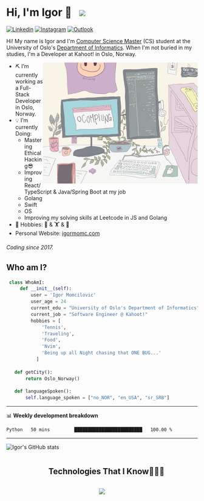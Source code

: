 # Hi, I'm Igor 👋 &nbsp; ![](https://visitor-badge.glitch.me/badge?page_id=igormomc.igormomc) 


[![Linkedin](https://img.shields.io/badge/-LinkedIn-blue?style=flat&logo=Linkedin&logoColor=white)](https://www.linkedin.com/in/igor-momcilovic-b61b85207/)
[![Instagram](https://img.shields.io/badge/-Instagram-c13584?style=flat&labelColor=c13584&logo=instagram&logoColor=white)](https://www.instagram.com/1gormomc1lov1c/)
[![Outlook](https://img.shields.io/badge/-Outlook-0078D4?style=flat&logo=Microsoft-Outlook&logoColor=white)](mailto:igormomc@hotmail.com)



Hi! My name is Igor and I'm [Computer Science Master](https://www.uio.no/studier/program/informatikk-programmering-master/index.html) (CS) student at the University of Oslo's [Department of Informatics](https://www.mn.uio.no/ifi/english/). When I'm not buried in my studies, I'm a Developer at Kahoot! in Oslo, Norway. 

<img align="right" alt="GIF" src="./Icons/gifStudy" width="408" height="318" />


- ⛏  I’m currently working as a Full-Stack Developer in Oslo, Norway. 
- 💡  I’m currently Doing:
  - Mastering Ethical Hacking😎
  - Improving React/TypeScript & Java/Spring Boot at my job
  - Golang
  - Swift
  - OS
  - Improving my solving skills at Leetcode in JS and Golang
- 🎨  Hobbies: 🎾 & 🏋️ & 🍔 
- Personal Website: <a href="https://netlify-igor.netlify.app/" target="_blank">igormomc.com</a>
###### Coding since 2017.

## Who am I?
 ```python
  class WhoAmI:
      def __init__(self):
          user = 'Igor Momcilovic'
          user_age = 24
          current_edu = "University of Oslo's Department of Informatics"
          current_job = "Software Engineer @ Kahoot!"
          hobbies = [
              'Tennis',
              'Traveling',
              'Food',
	          'Nvim',
              'Being up all Night chasing that ONE BUG...'
            ]
	
	def getCity():
		return Oslo_Norway()
	
	def languageSpoken():
		self.language_spoken = ["no_NOR", "en_USA", "sr_SRB"]
 ```
 
---

📊 **Weekly development breakdown**
<!--START_SECTION:waka-->

```txt
Python   50 mins         █████████████████████████   100.00 %
```

<!--END_SECTION:waka-->

---

![Igor's GitHub stats](https://github-readme-stats.vercel.app/api?username=igormomc&include_all_commits=true&count_private=true&show_icons=true&line_height=20&title_color=2B5BBD&icon_color=1124BB&text_color=A1A1A1&bg_color=0,000000,130F40)

<!-- ![LeetCode Stats](https://leetcode.card.workers.dev/igormomc?theme=dark&font=&extension=null) -->

<!--h1 without bottom border-->
<div id="user-content-toc">
  <ul align="center">
    <summary><h2 style="display: inline-block">Technologies That I Know👨🏻‍💻</h2></summary>
  </ul>
</div>
<!--tech stack icons-->
<p align="center">
  <a href="https://skillicons.dev">
    <img src="https://skillicons.dev/icons?i=git,aws,c,go,docker,firebase,github,css,html,js,ts,react,vue,java,kotlin,linux,mongodb,mysql,nextjs,nodejs,postman,py,redux,tailwind & perline=11" />
  </a>
</p>

<!-- OLD!
### Languages
<img src="https://github.com/devicons/devicon/blob/master/icons/react/react-original-wordmark.svg" title="React" alt="React" width="40" height="40"/>&nbsp;
<img src="https://github.com/devicons/devicon/blob/master/icons/javascript/javascript-original.svg" title="JavaScript" alt="JavaScript" width="40" height="40"/>&nbsp;
<img src="https://github.com/devicons/devicon/blob/master/icons/typescript/typescript-original.svg" title="typescript" alt="typescript" width="40" height="40"/>&nbsp;
<img src="https://github.com/devicons/devicon/blob/master/icons/vuejs/vuejs-original-wordmark.svg" title="Vue" alt="Vue" width="40" height="40"/>&nbsp;
<img src="https://github.com/devicons/devicon/blob/master/icons/python/python-original-wordmark.svg" title="Python" alt="Python" width="40" height="40"/>&nbsp;
<img src="https://github.com/devicons/devicon/blob/master/icons/c/c-line.svg" title="c" alt="c" width="40" height="40"/>&nbsp;
<img src="https://github.com/devicons/devicon/blob/master/icons/java/java-original-wordmark.svg" title="Java" alt="Java" width="40" height="40"/>&nbsp;
<img src="https://github.com/devicons/devicon/blob/master/icons/kotlin/kotlin-original.svg" title="kotlin" alt="kotlin" width="40" height="40"/>&nbsp;
<img src="https://github.com/devicons/devicon/blob/master/icons/postgresql/postgresql-original.svg" title="postgresql" alt="postgresql" width="40" height="40"/>&nbsp;
<img src="https://github.com/devicons/devicon/blob/master/icons/css3/css3-plain-wordmark.svg"  title="CSS3" alt="CSS" width="40" height="40"/>&nbsp;
<img src="https://github.com/devicons/devicon/blob/master/icons/html5/html5-original.svg" title="HTML5" alt="HTML" width="40" height="40"/>&nbsp;
<br>

### Frameworks
<img src="https://github.com/devicons/devicon/blob/master/icons/firebase/firebase-plain-wordmark.svg" title="Firebase" alt="Firebase" width="40" height="40"/>&nbsp;
<img src="https://github.com/devicons/devicon/blob/master/icons/docker/docker-plain-wordmark.svg" title="docker" alt="docker" width="40" height="40"/>&nbsp;

<br>

### Tools
<img align="left" alt="Visual Studio Code" width="26px" src="https://raw.githubusercontent.com/github/explore/80688e429a7d4ef2fca1e82350fe8e3517d3494d/topics/visual-studio-code/visual-studio-code.png" />&nbsp;
<img src="https://github.com/devicons/devicon/blob/master/icons/git/git-original-wordmark.svg" title="git" alt="git" width="40" height="40"/>&nbsp;
<img src="https://github.com/devicons/devicon/blob/master/icons/wordpress/wordpress-plain-wordmark.svg" title="wordpress" alt="wordpress" width="40" height="40"/>&nbsp;
<img src="https://github.com/devicons/devicon/blob/master/icons/bash/bash-original.svg" title="bash" alt="bash" width="40" height="40"/>&nbsp;
<img src="https://github.com/devicons/devicon/blob/master/icons/bootstrap/bootstrap-plain-wordmark.svg" title="Bootstrap" alt="Bootstrap" width="40" height="40"/>&nbsp;
<img src="https://github.com/devicons/devicon/blob/master/icons/linux/linux-original.svg" title="Linux" alt="Linux" width="40" height="40"/>&nbsp;
<img src="https://github.com/devicons/devicon/blob/master/icons/jetbrains/jetbrains-original.svg" title="jetbrains" alt="jetbrains" width="40" height="40"/>&nbsp;
<br>
-->
